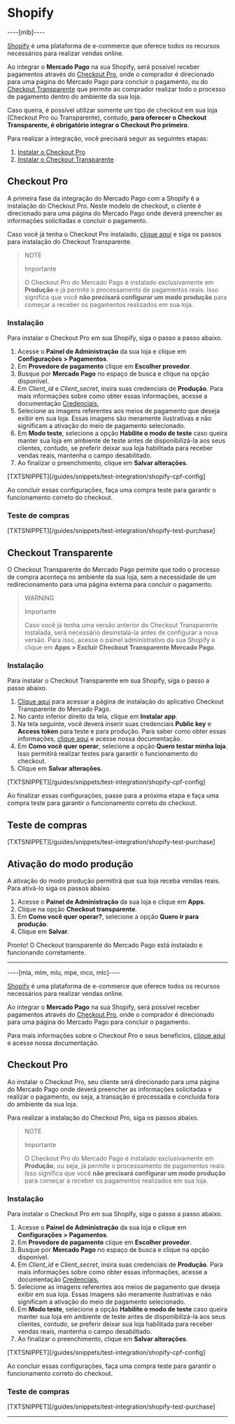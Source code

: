# Shopify

----[mlb]----

[Shopify](https://www.shopify.com.br/) é uma plataforma de e-commerce que oferece todos os recursos necessários para realizar vendas online.

Ao integrar o **Mercado Pago** na sua Shopify, será possível receber pagamentos através do [Checkout Pro](https://www.mercadopago.com.br/developers/pt/guides/online-payments/checkout-pro/introduction), onde o comprador é direcionado para uma página do Mercado Pago para concluir o pagamento, ou do [Checkout Transparente](https://www.mercadopago.com.br/developers/pt/guides/online-payments/checkout-api/introduction) que permite ao comprador realizar todo o processo de pagamento dentro do ambiente da sua loja.

Caso queira, é possível utilizar somente um tipo de checkout em sua loja (Checkout Pro ou Transparente), contudo, **para oferecer o Checkout Transparente, é obrigatório integrar o Checkout Pro primeiro**.

Para realizar a integração, você precisará seguir as seguintes etapas:

1. [Instalar o Checkout Pro](#bookmark_checkout_pro)
2. [Instalar o Checkout Transparente](#bookmark_checkout_transparente)


## Checkout Pro

A primeira fase da integração do Mercado Pago com a Shopify é a instalação do Checkout Pro. Neste modelo de checkout, o cliente é direcionado para uma página do Mercado Pago onde deverá preencher as informações solicitadas e concluir o pagamento.

Caso você já tenha o Checkout Pro instalado, [clique aqui](#bookmark_checkout_transparente) e siga os passos para instalação do Checkout Transparente.

> NOTE
>
> Importante
>
> O Checkout Pro do Mercado Pago é instalado exclusivamente em **Produção** e já permite o processamento de pagamentos reais. Isso significa que você **não precisará configurar um modo produção** para começar a receber os pagamentos realizados em sua loja.

### Instalação

Para instalar o Checkout Pro em sua Shopify, siga o passo a passo abaixo.

1. Acesse o **Painel de Administração** da sua loja e clique em **Configurações > Pagamentos**.
2. Em **Provedore de pagamento** clique em **Escolher provedor**.
3. Busque por **Mercado Pago** no espaço de busca e clique na opção disponível.
4. Em _Client_id_ e _Client_secret_, insira suas credenciais de **Produção**. Para mais informações sobre como obter essas informações, acesse a documentação [Credenciais.](https://www.mercadopago.com.br/developers/pt/guides/resources/credentials)
5. Selecione as imagens referentes aos meios de pagamento que deseja exibir em sua loja. Essas imagens são meramente ilustrativas e não significam a ativação do meio de pagamento selecionado.
6. Em **Modo teste**, selecione a opção **Habilite o modo de teste** caso queira manter sua loja em ambiente de teste antes de disponibilizá-la aos seus clientes, contudo, se preferir deixar sua loja habilitada para receber vendas reais, mantenha o campo desabilitado.
7. Ao finalizar o preenchimento, clique em **Salvar alterações**.

[TXTSNIPPET][/guides/snippets/test-integration/shopify-cpf-config]

Ao concluir essas configurações, faça uma compra teste para garantir o funcionamento correto do checkout.

### Teste de compras

[TXTSNIPPET][/guides/snippets/test-integration/shopify-test-purchase]

## Checkout Transparente

O Checkout Transparente do Mercado Pago permite que todo o processo de compra aconteça no ambiente da sua loja, sem a necessidade de um redirecionamento para uma página externa para concluir o pagamento.

> WARNING
>
> Importante
>
> Caso você já tenha uma versão anterior do Checkout Transparente instalada, será necessário desinstalá-la antes de configurar a nova versão. Para isso, acesse o painel administrativo da sua Shopify e clique em **Apps > Excluir Checkout Transparente Mercado Pago**.

### Instalação

Para instalar o Checkout Transparente em sua Shopify, siga o passo a passo abaixo.

1. [Clique aqui](https://apps.shopify.com/checkout-transparente) para acessar a página de instalação do aplicativo Checkout Transparente do Mercado Pago.
2. No canto inferior direito da tela, clique em **Instalar app**.
3. Na tela seguinte, você deverá inserir suas credenciais **Public key** e **Access token** para teste e para produção. Para saber como obter essas informações, [clique aqui](https://www.mercadopago.com.br/developers/pt/guides/resources/credentials) e acesse nossa documentação.
4. Em **Como você quer operar**, selecione a opção **Quero testar minha loja**. Isso permitirá realizar testes para garantir o funcionamento do checkout.
5. Clique em **Salvar alterações**.

[TXTSNIPPET][/guides/snippets/test-integration/shopify-cpf-config]

Ao finalizar essas configurações, passe para a próxima etapa e faça uma compra teste para garantir o funcionamento correto do checkout.

## Teste de compras

[TXTSNIPPET][/guides/snippets/test-integration/shopify-test-purchase]

## Ativação do modo produção

A ativação do modo produção permitirá que sua loja receba vendas reais. Para ativá-lo siga os passos abaixo.

1. Acesse o **Painel de Administração** da sua loja e clique em **Apps**.
2. Clique na opção **Checkout transparente**.
3. Em **Como você quer operar?**, selecione a opção **Quero ir para produção**.
4. Clique em **Salvar**.

Pronto! O Checkout transparente do Mercado Pago está instalado e funcionando corretamente. 

------------

----[mla, mlm, mlu, mpe, mco, mlc]----

[Shopify](https://www.shopify.com.br/) é uma plataforma de e-commerce que oferece todos os recursos necessários para realizar vendas online.

Ao integrar o **Mercado Pago** na sua Shopify, será possível receber pagamentos através do [Checkout Pro](https://www.mercadopago.com.br/developers/pt/guides/online-payments/checkout-pro/introduction), onde o comprador é direcionado para uma página do Mercado Pago para concluir o pagamento.

Para mais informações sobre o Checkout Pro e seus benefícios, [clique aqui](https://www.mercadopago.com.br/developers/pt/guides/online-payments/checkout-pro/introduction) e acesse nossa documentação.

## Checkout Pro

Ao instalar o Checkout Pro, seu cliente será direcionado para uma página do Mercado Pago onde deverá preencher as informações solicitadas e realizar o pagamento, ou seja, a transação é processada e concluída fora do ambiente da sua loja.

Para realizar a instalação do Checkout Pro, siga os passos abaixo.

> NOTE
>
> Importante
>
> O Checkout Pro do Mercado Pago é instalado exclusivamente em **Produção**, ou seja, já permite o processamento de pagamentos reais. Isso significa que você **não precisará configurar um modo produção** para começar a receber os pagamentos realizados em sua loja.

### Instalação

Para instalar o Checkout Pro em sua Shopify, siga o passo a passo abaixo.

1. Acesse o **Painel de Administração** da sua loja e clique em **Configurações > Pagamentos**.
2. Em **Provedore de pagamento** clique em **Escolher provedor**.
3. Busque por **Mercado Pago** no espaço de busca e clique na opção disponível.
4. Em _Client_id_ e _Client_secret_, insira suas credenciais de **Produção**. Para mais informações sobre como obter essas informações, acesse a documentação [Credenciais.](https://www.mercadopago.com.br/developers/pt/guides/resources/credentials)
5. Selecione as imagens referentes aos meios de pagamento que deseja exibir em sua loja. Essas imagens são meramente ilustrativas e não significam a ativação do meio de pagamento selecionado.
6. Em **Modo teste**, selecione a opção **Habilite o modo de teste** caso queira manter sua loja em ambiente de teste antes de disponibilizá-la aos seus clientes, contudo, se preferir deixar sua loja habilitada para receber vendas reais, mantenha o campo desabilitado.
7. Ao finalizar o preenchimento, clique em **Salvar alterações**.

[TXTSNIPPET][/guides/snippets/test-integration/shopify-cpf-config]

Ao concluir essas configurações, faça uma compra teste para garantir o funcionamento correto do checkout.

### Teste de compras

[TXTSNIPPET][/guides/snippets/test-integration/shopify-test-purchase]

------------